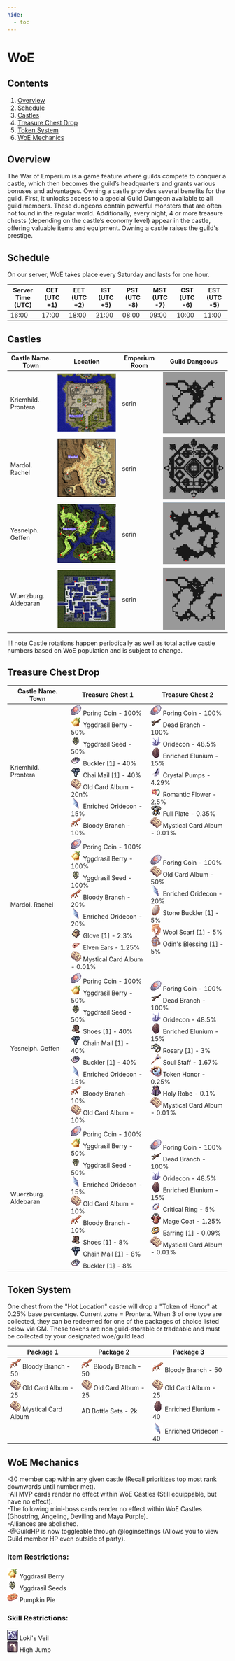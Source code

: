 ```yaml
---
hide:
  - toc
---
```


# WoE

## Contents
1. [Overview](#overview)
2. [Schedule](#schedule)
3. [Castles](#castles)
4. [Treasure Chest Drop](#treasure-chest-drop)
5. [Token System](#token-system)
6. [WoE Mechanics](#woe-mechanics)

## Overview
The War of Emperium is a game feature where guilds compete to conquer a castle, which then becomes the guild’s headquarters and grants various bonuses and advantages.
Owning a castle provides several benefits for the guild. First, it unlocks access to a special Guild Dungeon available to all guild members. These dungeons contain powerful monsters that are often not found in the regular world. Additionally, every night, 4 or more treasure chests (depending on the castle’s economy level) appear in the castle, offering valuable items and equipment. Owning a castle raises the guild's prestige.

## Schedule

On our server, WoE takes place every Saturday and lasts for one hour.<br>

| Server Time (UTC)  | CET (UTC +1)    | EET (UTC +2)       |  IST (UTC +5)          | PST (UTC -8)          | MST (UTC -7)         | CST (UTC -6)         | EST (UTC -5)         |
|--------------------|-----------------|--------------------|------------------------|-----------------------|----------------------|----------------------|----------------------|
| 16:00              | 17:00           | 18:00              | 21:00                  | 08:00                 | 09:00                | 10:00                | 11:00                |

## Castles

| Castle Name. Town  | Location   | Emperium Room       |  Guild Dangeous        |
|--------------------|------------|---------------------|------------------------|
|Kriemhild. Prontera| ![Prontera Castle](img/Kriemhild-Prontera.png) | scrin | ![Prontera Dun](img/Prontera-Dun.png) |
|Mardol. Rachel| ![Mardol Castle](img/Mardol-Rachel.png) | scrin | ![Rachel Dun](img/Mardol-Rachel-Dun.png) |
|Yesnelph. Geffen|  ![Geffen Castle](img/Yesnelph-Geffen.png) | scrin | ![Geffen Dun](img/Geffen-Dun.png) |
|Wuerzburg. Aldebaran| ![Aldebaran Castle](img/Wuerzburg-Aldebaran.png) | scrin | ![Aldebaran Dun](img/Aldebaran-Dun.png) |

!!! note
    Castle rotations happen periodically as well as total active castle numbers based on WoE population and is subject to change.

## Treasure Chest Drop

| Castle Name. Town  | Treasure Chest 1 | Treasure Chest 2 |
|--------------------|------------------|------------------|
|Kriemhild. Prontera  | ![7539](img/7539.gif) Poring Coin - 100%<br> ![607](img/607.gif) Yggdrasil Berry - 50%<br> ![608](img/608.gif) Yggdrasil Seed - 50%<br> ![2104](img/2104.gif) Buckler [1] - 40%<br> ![2315](img/2315.gif) Chai Mail [1] - 40%<br> ![616](img/616.gif) Old Card Album - 20n%<br> ![7620](img/7620.gif) Enriched Oridecon - 15%<br> ![12103](img/12103.gif) Bloody Branch - 10% | ![7539](img/7539.gif) Poring Coin - 100%<br> ![604](img/604.gif) Dead Branch - 100%<br> ![984](img/984.gif) Oridecon - 48.5%<br> ![7619](img/7619.gif) Enriched Elunium - 15%<br> ![2407](img/2407.gif) Crystal Pumps - 4.29%<br> ![2269](img/2269.gif) Romantic Flower - 2.5%<br> ![2317](img/2317.gif) Full Plate - 0.35%<br> ![616](img/616.gif) Mystical Card Album - 0.01% | 
|Mardol. Rachel| ![7539](img/7539.gif) Poring Coin - 100%<br> ![607](img/607.gif) Yggdrasil Berry - 100%<br> ![608](img/608.gif) Yggdrasil Seed - 100%<br> ![12103](img/12103.gif) Bloody Branch - 20%<br> ![7620](img/7620.gif) Enriched Oridecon - 20%<br> ![2624](img/2624.gif) Glove [1] - 2.3%<br> ![2286](img/2286.gif) Elven Ears - 1.25%<br> ![616](img/616.gif) Mystical Card Album - 0.01% | ![7539](img/7539.gif) Poring Coin - 100%<br> ![616](img/616.gif) Old Card Album - 50%<br> ![7620](img/7620.gif) Enriched Oridecon - 20%<br> ![2114](img/2114.gif) Stone Buckler [1] - 5%<br> ![2528](img/2528.gif) Wool Scarf [1] - 5%<br> ![2353](img/2353.gif) Odin's Blessing [1] - 5% |
|Yesnelph. Geffen| ![7539](img/7539.gif) Poring Coin - 100%<br> ![607](img/607.gif) Yggdrasil Berry - 50%<br> ![608](img/608.gif) Yggdrasil Seed - 50%<br> ![2404](img/2404.gif) Shoes [1] - 40%<br> ![2315](img/2315.gif) Chain Mail [1] - 40%<br> ![2104](img/2104.gif) Buckler [1] - 40%<br> ![7620](img/7620.gif) Enriched Oridecon - 15%<br> ![12103](img/12103.gif) Bloody Branch - 10%<br> ![616](img/616.gif) Old Card Album - 10% | ![7539](img/7539.gif) Poring Coin - 100%<br> ![604](img/604.gif) Dead Branch - 100%<br> ![984](img/984.gif) Oridecon - 48.5%<br> ![7619](img/7619.gif) Enriched Elunium - 15%<br> ![2626](img/2626.gif) Rosary [1] - 3%<br> ![1472](img/1472.gif) Soul Staff - 1.67%<br> ![6919](img/6919.gif) Token Honor - 0.25%<br> ![2327](img/2327.gif) Holy Robe - 0.1%<br> ![616](img/616.gif) Mystical Card Album - 0.01% |
|Wuerzburg. Aldebaran| ![7539](img/7539.gif) Poring Coin - 100%<br> ![607](img/607.gif) Yggdrasil Berry - 50%<br> ![608](img/608.gif) Yggdrasil Seed - 50%<br> ![7620](img/7620.gif) Enriched Oridecon - 15%<br> ![616](img/616.gif) Old Card Album - 10%<br> ![12103](img/12103.gif) Bloody Branch - 10%<br> ![2404](img/2404.gif) Shoes [1] - 8%<br> ![2315](img/2315.gif) Chain Mail [1] - 8%<br> ![2104](img/2104.gif) Buckler [1] - 8%<br> | ![7539](img/7539.gif) Poring Coin - 100%<br> ![604](img/604.gif) Dead Branch - 100%<br> ![984](img/984.gif) Oridecon - 48.5%<br> ![7619](img/7619.gif) Enriched Elunium - 15%<br> ![2616](img/2616.gif) Critical Ring - 5%<br> ![2334](img/2334.gif) Mage Coat - 1.25%<br> ![2622](img/2622.gif) Earring [1] - 0.09%<br> ![616](img/616.gif) Mystical Card Album - 0.01% |

## Token System

One chest from the "Hot Location" castle will drop a "Token of Honor" at 0.25% base percentage. Current zone = Prontera. When 3 of one type are collected, they can be redeemed for one of the packages of choice listed below via GM. These tokens are non guild-storable or tradeable and must be collected by your designated woe/guild lead.

| Package 1           | Package 2         | Package 3            |
|---------------------|-------------------|----------------------|
| ![12103](img/12103.gif) Bloody Branch - 50 | ![12103](img/12103.gif) Bloody Branch - 50 | ![12103](img/12103.gif) Bloody Branch - 50 |
| ![616](img/616.gif) Old Card Album - 25 | ![616](img/616.gif) Old Card Album - 25 | ![616](img/616.gif) Old Card Album - 25 |
| ![616](img/616.gif) Mystical Card Album | AD Bottle Sets - 2k |![7619](img/7619.gif) Enriched Elunium - 40 |
|                     |                   | ![7620](img/7620.gif) Enriched Oridecon - 40 |


## WoE Mechanics

-30 member cap within any given castle (Recall prioritizes top most rank downwards until number met).<br>
-All MVP cards render no effect within WoE Castles (Still equippable, but have no effect).<br>
-The following mini-boss cards render no effect within WoE Castles (Ghostring, Angeling, Deviling and Maya Purple).<br>
-Alliances are abolished.<br>
-@GuildHP is now toggleable through @loginsettings (Allows you to view Guild member HP even outside of party).<br>

### Item Restrictions:

![607](img/607.gif) Yggdrasil Berry<br>
![608](img/608.gif) Yggdrasil Seeds<br>
![12192](img/12192.gif) Pumpkin Pie<br>

### Skill Restrictions:

![bd_rokisweil](img/bd_rokisweil.gif) Loki's Veil<br>
![tk_highjump](img/tk_highjump.gif) High Jump<br>